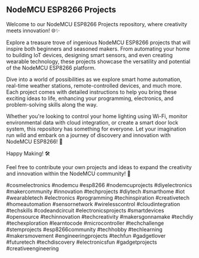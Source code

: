 ## NodeMCU ESP8266 Projects

Welcome to our NodeMCU ESP8266 Projects repository, where creativity meets innovation! 🌐✨

Explore a treasure trove of ingenious NodeMCU ESP8266 projects that will inspire both beginners and seasoned makers. From automating your home to building IoT devices, designing smart sensors, and even creating wearable technology, these projects showcase the versatility and potential of the NodeMCU ESP8266 platform.

Dive into a world of possibilities as we explore smart home automation, real-time weather stations, remote-controlled devices, and much more. Each project comes with detailed instructions to help you bring these exciting ideas to life, enhancing your programming, electronics, and problem-solving skills along the way.

Whether you're looking to control your home lighting using Wi-Fi, monitor environmental data with cloud integration, or create a smart door lock system, this repository has something for everyone. Let your imagination run wild and embark on a journey of discovery and innovation with NodeMCU ESP8266! 🚀

Happy Making! 🛠️

Feel free to contribute your own projects and ideas to expand the creativity and innovation within the NodeMCU community! 🌟

#cosmelectronics #nodemcu #esp8266 #nodemcuprojects #diyelectronics #makercommunity #innovation #techprojects #diytech #smarthome #iot #wearabletech #electronics #programming #techinspiration #creativetech #homeautomation #sensornetwork #wirelesscontrol #cloudintegration #techskills #codeandcircuit #electronicsprojects #smartdevices #opensource #techinnovation #techcreativity #makersgonnamake #techdiy #techexploration #learntocode #microcontroller #techchallenge #stemprojects #esp8266community #techhobby #techlearning #makersmovement #engineeringprojects #techfun #gadgetlover #futuretech #techdiscovery #electronicsfun #gadgetprojects #creativeengineering
